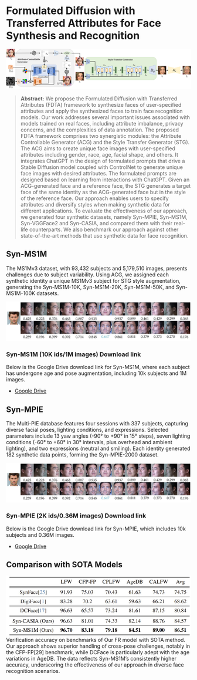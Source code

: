 # Formulated Diffusion with Transferred Attributes for Face Synthesis and Recognition
![workflow.png](workflow6.jpg)
> **Abstract:** We propose the Formulated Diffusion with Transferred Attributes (FDTA) framework to synthesize faces of user-specified attributes and apply the synthesized faces to train face recognition models. Our work addresses several important issues associated with models trained on real faces, including attribute imbalance, privacy concerns, and the complexities of data annotation. The proposed FDTA framework comprises two synergistic modules: the Attribute Controllable Generator (ACG) and the Style Transfer Generator (STG). The ACG aims to create unique face images with user-specified attributes including gender, race, age, facial shape, and others. It integrates ChatGPT in the design of formulated prompts that drive a Stable Diffusion model coupled with ControlNet to generate unique face images with desired attributes. The formulated prompts are designed based on learning from interactions with ChatGPT. Given an ACG-generated face and a reference face, the STG generates a target face of the same identity as the ACG-generated face but in the style of the reference face. Our approach enables users to specify attributes and diversify styles when making synthetic data for different applications. To evaluate the effectiveness of our approach, we generated four synthetic datasets, namely Syn-MPIE, Syn-MS1M, Syn-VGGFace2 and Syn-CASIA, and compared them with their real-life counterparts. We also benchmark our approach against other state-of-the-art methods that use synthetic data for face recognition.
>
> 
## Syn-MS1M 
The MS1Mv3 dataset, with 93,432 subjects and 5,179,510 images, presents challenges due to subject variability. Using ACG, we assigned each synthetic identity a unique MS1Mv3 subject for STG style augmentation, generating the Syn-MS1M-10K, Syn-MS1M-20K, Syn-MS1M-50K, and Syn-MS1M-100K datasets.

![mpie_sample.jpg](mpie_sample.jpg)
### Syn-MS1M (10K ids/1M images) Download link
Below is the Google Drive download link for Syn-MS1M, where each subject has undergone age and pose augmentation, including 10k subjects and 1M images.
- [Google Drive](https://drive.google.com/drive/folders/1TN_FftxXr_IP0iqsnu11itPGpCyfpYTo?usp=sharing)

## Syn-MPIE 
The Multi-PIE database features four sessions with 337 subjects, capturing diverse facial poses, lighting conditions, and expressions. Selected parameters include 13 yaw angles (-90° to +90° in 15° steps), seven lighting conditions (-60° to +60° in 30° intervals, plus overhead and ambient lighting), and two expressions (neutral and smiling). Each identity generated 182 synthetic data points, forming the Syn-MPIE-2000 dataset.

![mpie_sample.jpg](mpie_sample.jpg)
### Syn-MPIE (2K ids/0.36M images) Download link
Below is the Google Drive download link for Syn-MPIE, which includes 10k subjects and 0.36M images.
- [Google Drive](https://drive.google.com/drive/folders/1NQgHm_CM7zgnXtq_Vs5K6Y3s3zmEu8ZT?usp=sharing)

## Comparison with SOTA Models 
![table1.jpg](table1.jpg)
Verification accuracy on benchmarks of Our FR model with SOTA method. Our approach shows superior handling of cross-pose challenges, 
notably in the CFP-FP[29] benchmark, while DCFace is particularly adept with the age variations in AgeDB. 
The data reflects Syn-MS1M’s consistently higher accuracy, underscoring the effectiveness of our approach in diverse face recognition scenarios.
